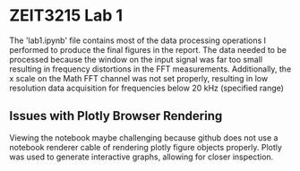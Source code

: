 # ZEIT3215 Lab 1

The 'lab1.ipynb' file contains most of the data processing operations I performed to produce the final figures in the report. The data needed to be processed because the window on the input signal was far too small resulting in frequency distortions in the FFT measurements. Additionally, the x scale on the Math FFT channel was not set properly, resulting in low resolution data acquisition for frequencies below 20 kHz (specified range)

## Issues with Plotly Browser Rendering

Viewing the notebook maybe challenging because github does not use a notebook renderer cable of rendering plotly figure objects properly. Plotly was used to generate interactive graphs, allowing for closer inspection.
